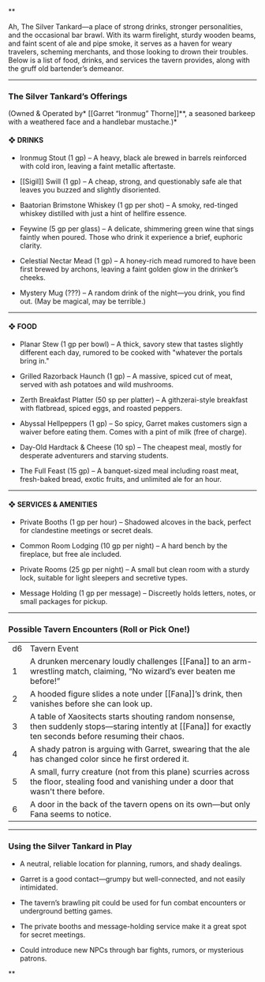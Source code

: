 **

Ah, The Silver Tankard—a place of strong drinks, stronger personalities, and the occasional bar brawl. With its warm firelight, sturdy wooden beams, and faint scent of ale and pipe smoke, it serves as a haven for weary travelers, scheming merchants, and those looking to drown their troubles. Below is a list of food, drinks, and services the tavern provides, along with the gruff old bartender’s demeanor.

---

### The Silver Tankard’s Offerings

(Owned & Operated by* [[Garret “Ironmug” Thorne]]**, a seasoned barkeep with a weathered face and a handlebar mustache.)*

#### ❖ DRINKS

- Ironmug Stout (1 gp) – A heavy, black ale brewed in barrels reinforced with cold iron, leaving a faint metallic aftertaste.
    
- [[Sigil]] Swill (1 gp) – A cheap, strong, and questionably safe ale that leaves you buzzed and slightly disoriented.
    
- Baatorian Brimstone Whiskey (1 gp per shot) – A smoky, red-tinged whiskey distilled with just a hint of hellfire essence.
    
- Feywine (5 gp per glass) – A delicate, shimmering green wine that sings faintly when poured. Those who drink it experience a brief, euphoric clarity.
    
- Celestial Nectar Mead (1 gp) – A honey-rich mead rumored to have been first brewed by archons, leaving a faint golden glow in the drinker’s cheeks.
    
- Mystery Mug (???) – A random drink of the night—you drink, you find out. (May be magical, may be terrible.)
    

---

#### ❖ FOOD

- Planar Stew (1 gp per bowl) – A thick, savory stew that tastes slightly different each day, rumored to be cooked with "whatever the portals bring in."
    
- Grilled Razorback Haunch (1 gp) – A massive, spiced cut of meat, served with ash potatoes and wild mushrooms.
    
- Zerth Breakfast Platter (50 sp per platter) – A githzerai-style breakfast with flatbread, spiced eggs, and roasted peppers.
    
- Abyssal Hellpeppers (1 gp) – So spicy, Garret makes customers sign a waiver before eating them. Comes with a pint of milk (free of charge).
    
- Day-Old Hardtack & Cheese (10 sp) – The cheapest meal, mostly for desperate adventurers and starving students.
    
- The Full Feast (15 gp) – A banquet-sized meal including roast meat, fresh-baked bread, exotic fruits, and unlimited ale for an hour.

---

#### ❖ SERVICES & AMENITIES

- Private Booths (1 gp per hour) – Shadowed alcoves in the back, perfect for clandestine meetings or secret deals.
    
- Common Room Lodging (10 gp per night) – A hard bench by the fireplace, but free ale included.
    
- Private Rooms (25 gp per night) – A small but clean room with a sturdy lock, suitable for light sleepers and secretive types.
    
- Message Holding (1 gp per message) – Discreetly holds letters, notes, or small packages for pickup.

---

### Possible Tavern Encounters (Roll or Pick One!)

|   |   |
|---|---|
|d6|Tavern Event|
|1|A drunken mercenary loudly challenges [[Fana]] to an arm-wrestling match, claiming, “No wizard’s ever beaten me before!”|
|2|A hooded figure slides a note under [[Fana]]’s drink, then vanishes before she can look up.|
|3|A table of Xaositects starts shouting random nonsense, then suddenly stops—staring intently at [[Fana]] for exactly ten seconds before resuming their chaos.|
|4|A shady patron is arguing with Garret, swearing that the ale has changed color since he first ordered it.|
|5|A small, furry creature (not from this plane) scurries across the floor, stealing food and vanishing under a door that wasn't there before.|
|6|A door in the back of the tavern opens on its own—but only Fana seems to notice.|

---

### Using the Silver Tankard in Play

- A neutral, reliable location for planning, rumors, and shady dealings.
    
- Garret is a good contact—grumpy but well-connected, and not easily intimidated.
    
- The tavern’s brawling pit could be used for fun combat encounters or underground betting games.
    
- The private booths and message-holding service make it a great spot for secret meetings.
    
- Could introduce new NPCs through bar fights, rumors, or mysterious patrons.
    

  
  
**